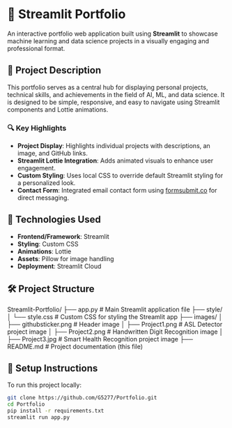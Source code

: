# 💼 Streamlit Portfolio

An interactive portfolio web application built using **Streamlit** to showcase machine learning and data science projects in a visually engaging and professional format.

## 📌 Project Description

This portfolio serves as a central hub for displaying personal projects, technical skills, and achievements in the field of AI, ML, and data science. It is designed to be simple, responsive, and easy to navigate using Streamlit components and Lottie animations.

### 🔍 Key Highlights
- **Project Display**: Highlights individual projects with descriptions, an image, and GitHub links.
- **Streamlit Lottie Integration**: Adds animated visuals to enhance user engagement.
- **Custom Styling**: Uses local CSS to override default Streamlit styling for a personalized look.
- **Contact Form**: Integrated email contact form using [formsubmit.co](https://formsubmit.co) for direct messaging.

## 🧩 Technologies Used
- **Frontend/Framework**: Streamlit
- **Styling**: Custom CSS
- **Animations**: Lottie
- **Assets**: Pillow for image handling
- **Deployment**: Streamlit Cloud

## 🛠️ Project Structure
Streamlit-Portfolio/
├── app.py                  # Main Streamlit application file
├── style/
│   └── style.css           # Custom CSS for styling the Streamlit app
├── images/
│   ├── githubsticker.png   # Header image
│   ├── Project1.png        # ASL Detector project image
│   ├── Project2.png        # Handwritten Digit Recognition image
│   ├── Project3.jpg        # Smart Health Recognition project image
├── README.md               # Project documentation (this file)


## 📎 Setup Instructions
To run this project locally:

```bash
git clone https://github.com/G5277/Portfolio.git
cd Portfolio
pip install -r requirements.txt
streamlit run app.py

